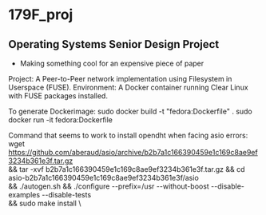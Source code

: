 # 179F_proj
## Operating Systems Senior Design Project
- Making something cool for an expensive piece of paper

Project: A Peer-to-Peer network implementation using Filesystem in Userspace (FUSE).
Environment: A Docker container running Clear Linux with FUSE packages installed.

To generate Dockerimage:
    sudo docker build -t "fedora:Dockerfile" .
    sudo docker run -it fedora:Dockerfile



Command that seems to work to install opendht when facing asio errors:
	wget https://github.com/aberaud/asio/archive/b2b7a1c166390459e1c169c8ae9ef3234b361e3f.tar.gz \
    && tar -xvf b2b7a1c166390459e1c169c8ae9ef3234b361e3f.tar.gz && cd asio-b2b7a1c166390459e1c169c8ae9ef3234b361e3f/asio \
    && ./autogen.sh && ./configure --prefix=/usr --without-boost --disable-examples --disable-tests  \
    && sudo make install \
